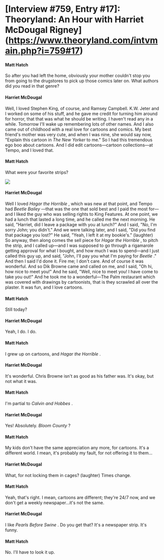 # [Interview #759, Entry #17]: Theoryland: An Hour with Harriet McDougal Rigney](https://www.theoryland.com/intvmain.php?i=759#17)

#### Matt Hatch

So after you had left the home, obviously your mother couldn't stop you from going to the drugstores to pick up those comics later on. What authors did you read in that genre?

#### Harriet McDougal

Well, I loved Stephen King, of course, and Ramsey Campbell. K.W. Jeter and I worked on some of his stuff, and he gave me credit for turning him around for horror, that that was what he should be writing. I haven't read any in a while. Tomorrow I'll wake up remembering lots of other names. And I also came out of childhood with a real love for cartoons and comics. My best friend's mother was very cute, and when I was nine, she would say now, "Explain this cartoon in
*The New Yorker*
to me." So I had this tremendous ego boo about cartoons. And I did edit cartoons—cartoon collections—at Tempo, and I loved that.

#### Matt Hatch

What were your favorite strips?

![](http://i70.photobucket.com/albums/i111/Terez27/thepalm.jpg)

#### Harriet McDougal

Well I loved
*Hagar the Horrible*
, which was new at that point, and Tempo had
*Beetle Bailey*
—that was the one that sold best and I paid the most for—and I liked the guy who was selling rights to King Features. At one point, we had a lunch that lasted a long time, and he called me the next morning. He said, "Harriet, did I leave a package with you at lunch?" And I said, "No, I'm sorry John; you didn't." And we were talking later, and I said, "Did you find that package you lost?" He said, "Yeah, I left it at my bookie's." (laughter) So anyway, then along comes the sell piece for
*Hagar the Horrible*
, to pitch the strip, and I called up—and I was supposed to go through a rigamarole getting approval for what I bought, and how much I was to spend—and I just called this guy up, and said, "John, I'll pay you what I'm paying for
*Beetle*
." And then I said I'd done it. Fire me; I don't care. And of course it was wonderful. And so Dik Browne came and called on me, and I said, "Oh hi, how nice to meet you!" And he said, "Well, nice to meet you! I have come to take you out!" And he took me to a wonderful—The Palm restaurant which was covered with drawings by cartoonists, that is they scrawled all over the plaster. It was fun, and I love cartoons.

#### Matt Hatch

Still today?

#### Harriet McDougal

Yeah, I do. I do.

#### Matt Hatch

I grew up on cartoons, and
*Hagar the Horrible*
.

#### Harriet McDougal

It's wonderful. Chris Browne isn't as good as his father was. It's okay, but not what it was.

#### Matt Hatch

I'm partial to
*Calvin and Hobbes*
.

#### Harriet McDougal

Yes! Absolutely.
*Bloom County*
?

#### Matt Hatch

My kids don't have the same appreciation any more, for cartoons. It's a different world. I mean, it's probably my fault, for not offering it to them...

#### Harriet McDougal

What, for not locking them in cages? (laughter) Times change.

#### Matt Hatch

Yeah, that's right. I mean, cartoons are different; they're 24/7 now, and we don't get a weekly newspaper...it's not the same.

#### Harriet McDougal

I like
*Pearls Before Swine*
. Do you get that? It's a newspaper strip. It's funny.

#### Matt Hatch

No. I'll have to look it up.

